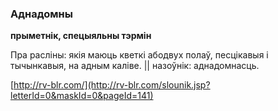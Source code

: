 ### Аднадомны
**прыметнік, спецыяльны тэрмін**

Пра расліны: якія маюць кветкі абодвух полаў, песцікавыя і тычынкавыя, на адным каліве. || назоўнік: аднадомнасць.

<a rel="author">[http://rv-blr.com/](http://rv-blr.com/slounik.jsp?letterId=0&maskId=0&pageId=141)</a>
